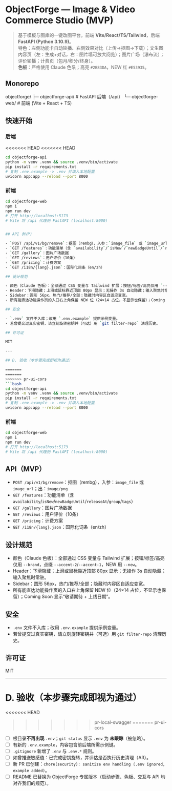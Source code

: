 # ObjectForge — Image & Video Commerce Studio (MVP)

> 基于模板与图库的一键改图平台。前端 **Vite/React/TS/Tailwind**，后端 **FastAPI (Python 3.10.9)**。  
> 特色：左侧功能卡自动轮播、右侧效果对比（上传→抠图→下载）；文生图内容页（左：生成+对话，右：图片墙可放大阅览）；图片广场（瀑布流）；评价轮播；计费页（包月/积分/终身）。  
> **色板**：严格使用 Claude 色系；高亮 `#2B83DA`，NEW 红 `#E53935`。

## Monorepo

objectforge/
├─ objectforge-api/ # FastAPI 后端（/api）
└─ objectforge-web/ # 前端 (Vite + React + TS)

## 快速开始

### 后端
<<<<<<< HEAD
<<<<<<< HEAD

  ```bash
  cd objectforge-api
  python -m venv .venv && source .venv/bin/activate
  pip install -r requirements.txt
  # 复制 .env.example -> .env 并填入本地配置
  uvicorn app:app --reload --port 8000
  ```

### 前端

  ```bash
  cd objectforge-web
  npm i
  npm run dev
  # 打开 http://localhost:5173
  # Vite 将 /api 代理到 FastAPI (localhost:8000)


## API（MVP）

- `POST /api/v1/bg/remove`：抠图（rembg），入参：`image_file` 或 `image_url`；出：`image/png`
- `GET /features`：功能清单（含 `availability`/`isNew`/`newBadgeUntil`/`releaseAt`/`group`/`tags`）
- `GET /gallery`：图片广场数据
- `GET /reviews`：用户评价（10条）
- `GET /pricing`：计费方案
- `GET /i18n/{lang}.json`：国际化词条（en/zh）

## 设计规范

- 颜色（Claude 色板）：全部通过 CSS 变量与 Tailwind 扩展；按钮/标签/高亮仅用 `--brand`，点缀 `--accent-2`/`--accent-1`，NEW 用 `--new`。
- Header：下滑隐藏；上滑或鼠标靠近顶部 80px 显示；无操作 3s 自动隐藏；输入聚焦时常驻。
- Sidebar：圆形 56px，热门/推荐/全部；隐藏时内容区自适应变宽。
- 所有能直达功能操作页的入口右上角保留 NEW 位（24×14 占位，不显示也保留）；Coming Soon 显示“敬请期待 + 上线日期”。

## 安全

- `.env` 文件不入库；改用 `.env.example` 提供示例变量。
- 若曾提交过真实密钥，请立刻旋转密钥并（可选）用 `git filter-repo` 清理历史。

## 许可证

MIT

---

## D. 验收（本步骤完成即视为通过）

=======
=======
>>>>>>> pr-ui-cors
```bash
cd objectforge-api
python -m venv .venv && source .venv/bin/activate
pip install -r requirements.txt
# 复制 .env.example -> .env 并填入本地配置
uvicorn app:app --reload --port 8000
```

### 前端
```bash
cd objectforge-web
npm i
npm run dev
# 打开 http://localhost:5173
# Vite 将 /api 代理到 FastAPI (localhost:8000)
```

## API（MVP）

- `POST /api/v1/bg/remove`：抠图（rembg），入参：`image_file` 或 `image_url`；出：`image/png`
- `GET /features`：功能清单（含 `availability`/`isNew`/`newBadgeUntil`/`releaseAt`/`group`/`tags`）
- `GET /gallery`：图片广场数据
- `GET /reviews`：用户评价（10条）
- `GET /pricing`：计费方案
- `GET /i18n/{lang}.json`：国际化词条（en/zh）

## 设计规范

- 颜色（Claude 色板）：全部通过 CSS 变量与 Tailwind 扩展；按钮/标签/高亮仅用 `--brand`，点缀 `--accent-2`/`--accent-1`，NEW 用 `--new`。
- Header：下滑隐藏；上滑或鼠标靠近顶部 80px 显示；无操作 3s 自动隐藏；输入聚焦时常驻。
- Sidebar：圆形 56px，热门/推荐/全部；隐藏时内容区自适应变宽。
- 所有能直达功能操作页的入口右上角保留 NEW 位（24×14 占位，不显示也保留）；Coming Soon 显示“敬请期待 + 上线日期”。

## 安全

- `.env` 文件不入库；改用 `.env.example` 提供示例变量。
- 若曾提交过真实密钥，请立刻旋转密钥并（可选）用 `git filter-repo` 清理历史。

## 许可证

MIT

---

# D. 验收（本步骤完成即视为通过）

<<<<<<< HEAD
>>>>>>> pr-local-swagger
=======
>>>>>>> pr-ui-cors
- [ ] 根目录**不再出现** `.env`；`git status` 显示 `.env` 为 **未跟踪**（被忽略）。  
- [ ] 有新的 `.env.example`，内容包含前后端所需示例键。  
- [ ] `.gitignore` 新增了 `.env` 与 `.env.*` 规则。  
- [ ] 如曾推送敏感值：已完成密钥旋转，并评估是否执行历史清理（A3）。  
- [ ] 新 PR 已创建：`chore(security): sanitize env handling (.env ignored, example added)`。  
- [ ] README 已替换为 ObjectForge 专属版本（启动步骤、色板、交互与 API 均对齐我们的规范）。
